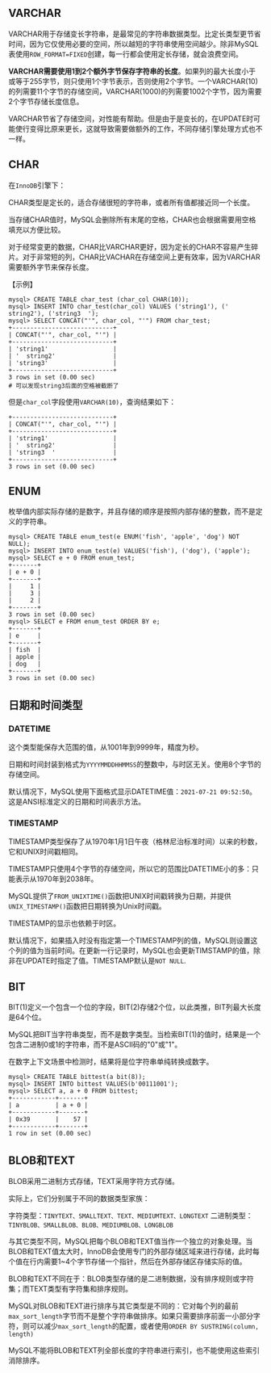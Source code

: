 ## VARCHAR

VARCHAR用于存储变长字符串，是最常见的字符串数据类型。比定长类型更节省时间，因为它仅使用必要的空间，所以越短的字符串使用空间越少。除非MySQL表使用`ROW_FORMAT=FIXED`创建，每一行都会使用定长存储，就会浪费空间。

**VARCHAR需要使用1到2个额外字节保存字符串的长度**。如果列的最大长度小于或等于255字节，则只使用1个字节表示，否则使用2个字节。一个VARCHAR(10)的列需要11个字节的存储空间，VARCHAR(1000)的列需要1002个字节，因为需要2个字节存储长度信息。

VARCHAR节省了存储空间，对性能有帮助。但是由于是变长的，在UPDATE时可能使行变得比原来更长，这就导致需要做额外的工作，不同存储引擎处理方式也不一样。

## CHAR

在`InnoDB`引擎下：

CHAR类型是定长的，适合存储很短的字符串，或者所有值都接近同一个长度。

当存储CHAR值时，MySQL会删除所有末尾的空格，CHAR也会根据需要用空格填充以方便比较。

对于经常变更的数据，CHAR比VARCHAR更好，因为定长的CHAR不容易产生碎片。对于非常短的列，CHAR比VACHAR在存储空间上更有效率，因为VARCHAR需要额外字节来保存长度。

【示例】

```mysql
mysql> CREATE TABLE char_test (char_col CHAR(10));
mysql> INSERT INTO char_test(char_col) VALUES ('string1'), ('  string2'), ('string3  ');
mysql> SELECT CONCAT("'", char_col, "'") FROM char_test;
+----------------------------+
| CONCAT("'", char_col, "'") |
+----------------------------+
| 'string1'                  |
| '  string2'                |
| 'string3'                  |
+----------------------------+
3 rows in set (0.00 sec)
# 可以发现string3后面的空格被截断了
```

但是`char_col`字段使用`VARCHAR(10)`，查询结果如下：

```mysql
+----------------------------+
| CONCAT("'", char_col, "'") |
+----------------------------+
| 'string1'                  |
| '  string2'                |
| 'string3  '                |
+----------------------------+
3 rows in set (0.00 sec)
```

## ENUM

枚举值内部实际存储的是数字，并且存储的顺序是按照内部存储的整数，而不是定义的字符串。

```mysql
mysql> CREATE TABLE enum_test(e ENUM('fish', 'apple', 'dog') NOT NULL);
mysql> INSERT INTO enum_test(e) VALUES('fish'), ('dog'), ('apple');
mysql> SELECT e + 0 FROM enum_test;
+-------+
| e + 0 |
+-------+
|     1 |
|     3 |
|     2 |
+-------+
3 rows in set (0.00 sec)
mysql> SELECT e FROM enum_test ORDER BY e;
+-------+
| e     |
+-------+
| fish  |
| apple |
| dog   |
+-------+
3 rows in set (0.00 sec)
```

## 日期和时间类型

### DATETIME

这个类型能保存大范围的值，从1001年到9999年，精度为秒。

日期和时间封装到格式为`YYYYMMDDHHMMSS`的整数中，与时区无关。使用8个字节的存储空间。

默认情况下，MySQL使用下面格式显示DATETIME值：`2021-07-21 09:52:50`。这是ANSI标准定义的日期和时间表示方法。

### TIMESTAMP

TIMESTAMP类型保存了从1970年1月1日午夜（格林尼治标准时间）以来的秒数，它和UNIX时间戳相同。

TIMESTAMP只使用4个字节的存储空间，所以它的范围比DATETIME小的多：只能表示从1970年到2038年。

MySQL提供了`FROM_UNIXTIME()`函数把UNIX时间戳转换为日期，并提供`UNIX_TIMESTAMP()`函数把日期转换为Unix时间戳。

TIMESTAMP的显示也依赖于时区。

默认情况下，如果插入时没有指定第一个TIMESTAMP列的值，MySQL则设置这个列的值为当前时间。在更新一行记录时，MySQL也会更新TIMSTAMP的值，除非在UPDATE时指定了值。TIMESTAMP默认是`NOT NULL`.

## BIT

BIT(1)定义一个包含一个位的字段，BIT(2)存储2个位，以此类推，BIT列最大长度是64个位。

MySQL把BIT当字符串类型，而不是数字类型。当检索BIT(1)的值时，结果是一个包含二进制0或1的字符串，而不是ASCII码的"0"或"1"。

在数字上下文场景中检测时，结果将是位字符串单纯转换成数字。

```mysql
mysql> CREATE TABLE bittest(a bit(8));
mysql> INSERT INTO bittest VALUES(b'00111001');
mysql> SELECT a, a + 0 FROM bittest;
+------------+-------+
| a          | a + 0 |
+------------+-------+
| 0x39       |    57 |
+------------+-------+
1 row in set (0.00 sec)
```

## BLOB和TEXT

BLOB采用二进制方式存储，TEXT采用字符方式存储。

实际上，它们分别属于不同的数据类型家族：

字符类型：`TINYTEXT、SMALLTEXT、TEXT、MEDIUMTEXT、LONGTEXT`
二进制类型：`TINYBLOB、SMALLBLOB、BLOB、MEDIUMBLOB、LONGBLOB`

与其它类型不同，MySQL把每个BLOB和TEXT值当作一个独立的对象处理。当BLOB和TEXT值太大时，InnoDB会使用专门的外部存储区域来进行存储，此时每个值在行内需要1~4个字节存储一个指针，然后在外部存储区存储实际的值。

BLOB和TEXT不同在于：BLOB类型存储的是二进制数据，没有排序规则或字符集；而TEXT类型有字符集和排序规则。

MySQL对BLOB和TEXT进行排序与其它类型是不同的：它对每个列的最前`max_sort_length`字节而不是整个字符串做排序。如果只需要排序前面一小部分字符，则可以减少`max_sort_length`的配置，或者使用`ORDER BY SUSTRING(column, length)`

MySQL不能将BLOB和TEXT列全部长度的字符串进行索引，也不能使用这些索引消除排序。
